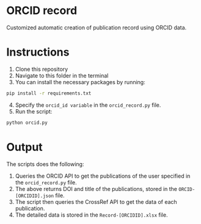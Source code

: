 # ORCID record

Customized automatic creation of publication record using ORCID data.

# Instructions

1. Clone this repository
2. Navigate to this folder in the terminal
3. You can install the necessary packages by running:
```bash
pip install -r requirements.txt
```
4. Specify the `orcid_id variable` in the `orcid_record.py` file.
5. Run the script:
```bash
python orcid.py
```

# Output
The scripts does the following:
1. Queries the ORCID API to get the publications of the user specified in the `orcid_record.py` file.
2. The above returns DOI and title of the publications, stored in the `ORCID-[ORCIDID].json` file.
3. The script then queries the CrossRef API to get the data of each publication.
4. The detailed data is stored in the `Record-[ORCIDID].xlsx` file.


